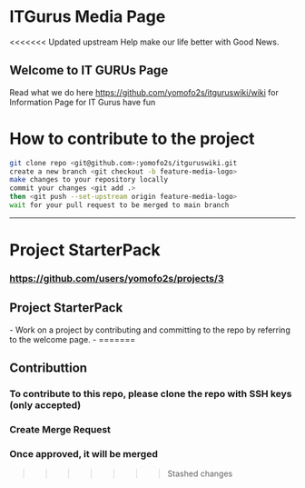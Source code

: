 # ITGurus Media Page

<<<<<<< Updated upstream
Help make our life better with Good News.

## Welcome to IT GURUs Page 

Read what we do here https://github.com/yomofo2s/itguruswiki/wiki for Information Page for IT Gurus have fun

<h1>How to contribute to the project</h1>

```bash
git clone repo <git@github.com>:yomofo2s/itguruswiki.git
create a new branch <git checkout -b feature-media-logo>
make changes to your repository locally
commit your changes <git add .>
then <git push --set-upstream origin feature-media-logo>
wait for your pull request to be merged to main branch
```
---

<h1>Project StarterPack</h1>

### https://github.com/users/yomofo2s/projects/3

<h2>Project StarterPack</h2>
    - Work on a project by contributing and committing to the repo by referring to the welcome page.
    - 
=======

## Contributtion

### To contribute to this repo, please clone the repo with SSH keys (only accepted)
### Create Merge Request
### Once approved, it will be merged
>>>>>>> Stashed changes
